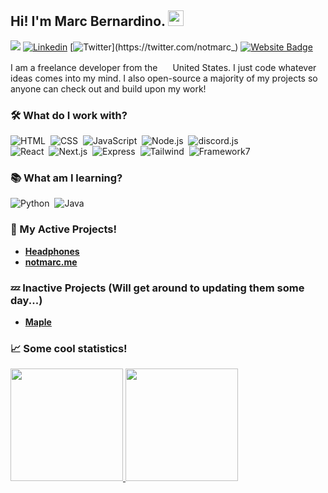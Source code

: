 ## Hi! I'm Marc Bernardino. <img src="https://media.giphy.com/media/hvRJCLFzcasrR4ia7z/giphy.gif" width="25">
![](https://visitor-badge.glitch.me/badge?page_id=github.com/imedra)
[![Linkedin](https://img.shields.io/badge/-marcbernardino-blue?style=flat-square&logo=Linkedin&logoColor=white&link=https://www.linkedin.com/in/marc-reniel-bernardino-50ab8a220)](https://www.linkedin.com/in/marc-reniel-bernardino-50ab8a220)
[![Twitter](https://img.shields.io/badge/-@notmarc_-1ca0f1?style=flat-square&labelColor=1ca0f1&logo=twitter&logoColor=white&link=https://twitter.com/notmarc_)](https://twitter.com/notmarc_)
[![Website Badge](https://img.shields.io/badge/-notmarc.me-yellowgreen?style=flat-square&logo=Google-Chrome&logoColor=white&link=https://notmarc.me)](https://notmarc.me)

I am a freelance developer from the <img src="https://emojipedia-us.s3.dualstack.us-west-1.amazonaws.com/thumbs/120/twitter/282/flag-united-states_1f1fa-1f1f8.png" width="16px">  United States. I just code whatever ideas comes into my mind. I also open-source a majority of my projects so anyone can check out and build upon my work!

### 🛠 What do I work with?
![HTML](https://img.shields.io/badge/-HTML-05122A?style=flat-square&logo=HTML5)&nbsp;
![CSS](https://img.shields.io/badge/-CSS-05122A?style=flat-square&logo=CSS3&logoColor=1572B6)&nbsp;
![JavaScript](https://img.shields.io/badge/-JavaScript-05122A?style=flat-square&logo=javascript)&nbsp; 
![Node.js](https://img.shields.io/badge/-Node.js-05122A?style=flat-square&logo=node.js)&nbsp;
![discord.js](https://img.shields.io/badge/-discord.js-05122A?style=flat-square&logo=discord)&nbsp; \
![React](https://img.shields.io/badge/-React-05122A?style=flat-square&logo=react)&nbsp;
![Next.js](https://img.shields.io/badge/-Next-05122A?style=flat-square&logo=vercel)&nbsp;
![Express](https://img.shields.io/badge/-Express-05122A?style=flat-square&logo=express)&nbsp; 
![Tailwind](https://img.shields.io/badge/-Tailwind-05122A?style=flat-square&logo=tailwindcss)&nbsp;
![Framework7](https://img.shields.io/badge/-Framework7-05122A?style=flat-square&logo=framework7)&nbsp; 

### 📚 What am I learning?
![Python](https://img.shields.io/badge/-Python-05122A?style=flat-square&logo=Python)&nbsp; 
![Java](https://img.shields.io/badge/-Java-05122A?style=flat-square&logo=Java)&nbsp; 

### 📝 My Active Projects!
- **[Headphones](https://github.com/imedra/Headphones)**
- **[notmarc.me](https://github.com/imedra/notmarc.me)**

### 💤 Inactive Projects (Will get around to updating them some day...)
- **[Maple](https://github.com/imedra/Maple)**

### 📈 Some cool statistics!
<a href="https://github.com/imedra">
  <img height="180em" src="https://github-readme-stats-eight-theta.vercel.app/api?username=imedra&show_icons=true&theme=tokyonight&include_all_commits=true&count_private=true"/>
  <img height="180em" src="https://github-readme-stats-eight-theta.vercel.app/api/top-langs/?username=imedra&layout=compact&langs_count=8&theme=tokyonight"/>
</a>
